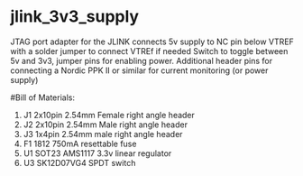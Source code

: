 # jlink_3v3_supply
JTAG port adapter for the JLINK
connects 5v supply to NC pin below VTREF with a solder jumper to connect VTREf if needed
Switch to toggle between 5v and 3v3, jumper pins for enabling power. Additional header pins for connecting a Nordic PPK II or similar for current monitoring (or power supply)

#Bill of Materials:
1) J1 2x10pin 2.54mm Female right angle header
2) J2 2x10pin 2.54mm Male right angle header
3) J3 1x4pin 2.54mm male right angle header
4) F1 1812 750mA resettable fuse
5) U1 SOT23 AMS1117 3.3v linear regulator
6) U3 SK12D07VG4 SPDT switch
 